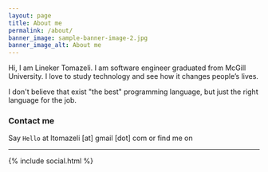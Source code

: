 ```yaml
---
layout: page
title: About me
permalink: /about/
banner_image: sample-banner-image-2.jpg
banner_image_alt: About me
---
```


Hi, I am Lineker Tomazeli. I am software engineer graduated from McGill University.  I love to study technology and see how it changes people&#8217;s lives.

I don't believe that exist "the best" programming language, but just the right language for the job.

### Contact me

Say `Hello` at ltomazeli [at] gmail [dot] com or find
me on

---

{% include social.html %}
